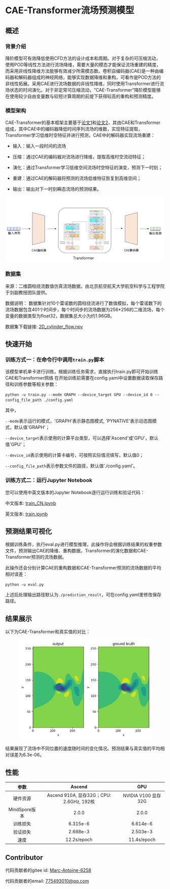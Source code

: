 # CAE-Transformer流场预测模型

## 概述

### 背景介绍

降阶模型可有效降低使用CFD方法的设计成本和周期。对于复杂的可压缩流动，使用POD等线性方法进行流场降维，需要大量的模态才能保证流场重建的精度，而采用非线性降维方法能够有效减少所需模态数。卷积自编码器(CAE)是一种由编码器和解码器组成的神经网络，能够实现数据降维和重构，可看作是POD方法的非线性拓展。采用CAE进行流场数据的非线性降维，同时使用Transformer进行流场状态的时间演化。对于非定常可压缩流动，“CAE-Transformer”降阶模型能够在使用较少自由变量数与较短计算周期的前提下获得较高的重构和预测精度。

### 模型架构

CAE-Transformer的基本框架主要基于[论文1](https://doi.org/10.13700/j.bh.1001-5965.2022.0085)和[论文2](https://doi.org/10.1609/aaai.v35i12.17325)，其由CAE和Transformer组成，其中CAE中的编码器降低时间序列流场的维数，实现特征提取，Transformer学习低维时空特征并进行预测，CAE中的解码器实现流场重建：

+ 输入：输入一段时间的流场

+ 压缩：通过CAE的编码器对流场进行降维，提取高维时空流动特征；

+ 演化：通过Transformer学习低维空间流场时空特征的演变，预测下一时刻；

+ 重建：通过CAE的解码器将预测的流场低维特征恢复到高维空间；

+ 输出：输出对下一时刻瞬态流场的预测结果。

![CAE-Transformer1.png](./images/cae_transformer_structure.png)

### 数据集

来源：二维圆柱绕流数值仿真流场数据，由北京航空航天大学航空科学与工程学院于剑副教授团队提供。

数据说明：
数据集针对10个雷诺数的圆柱绕流进行了数值模拟，每个雷诺数下的流场数据包含401个时间步，每个时间步的流场数据为256*256的二维流场，每个变量的数据类型为float32，数据集总大小为约1.96GB。

数据集下载链接:
[2D_cylinder_flow.npy](https://download.mindspore.cn/mindscience/mindflow/dataset/applications/data_driven/cae-transformer/2D_cylinder_flow.npy)

## 快速开始

### 训练方式一：在命令行中调用`train.py`脚本

该模型单机单卡进行训练，根据训练任务需求，直接执行train.py即可开始训练CAE和Transformer网络
在开始训练前需要在config.yaml中设置数据读取保存路径和训练参数等相关参数：

`python -u train.py --mode GRAPH --device_target GPU --device_id 0 --config_file_path ./config.yaml`

其中，

`--mode`表示运行的模式，'GRAPH'表示静态图模式, 'PYNATIVE'表示动态图模式，默认值'GRAPH'；

`--device_target`表示使用的计算平台类型，可以选择'Ascend'或'GPU'，默认值'GPU'；

`--device_id`表示使用的计算卡编号，可按照实际情况填写，默认值0；

`--config_file_path`表示参数文件的路径，默认值'./config.yaml'。

### 训练方式二：运行Jupyter Notebook

您可以使用中英文版本的Jupyter Notebook逐行运行训练和验证代码：

中文版本: [train_CN.ipynb](./cae_transformer_CN.ipynb)

英文版本: [train.ipynb](./cae_transformer.ipynb)

## 预测结果可视化

根据训练条件，执行eval.py进行模型推理，此操作将会根据训练结果的权重参数文件，预测输出CAE的降维、重构数据，Transformer的演化数据和CAE-Transformer预测的流场数据。

此操作还会分别计算CAE的重构数据和CAE-Transformer预测的流场数据的平均相对误差：

`python -u eval.py`

上述后处理输出路径默认为`./prediction_result`，可在config.yaml里修改保存路径。

## 结果展示

以下为CAE-Transformer和真实值的对比：

<figure class="harf">
    <img src="./images/prediction_result.gif" title="prediction_result" width="500"/>
</figure>

结果展现了流场中不同位置的速度随时间的变化情况。预测结果与真实值的平均相对误差为6.3e-06。

## 性能

|        参数         |        Ascend               |    GPU       |
|:----------------------:|:--------------------------:|:---------------:|
|     硬件资源         |     Ascend 910A, 显存32G；CPU: 2.6GHz, 192核      |      NVIDIA V100 显存32G       |
|     MindSpore版本   |        2.0.0             |      2.0.0       |
|        训练损失      |        6.315e-6               |       6.614e-6       |
|        验证损失      |        2.688e-3               |       2.503e-3    |
|        速度          |     12.2s/epoch        |    11.4s/epoch  |

## Contributor

代码贡献者的gitee id: [Marc-Antoine-6258](https://gitee.com/Marc-Antoine-6258)

代码贡献者的email: 775493010@qq.com
